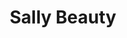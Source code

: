 ---
title: "Sally Beauty"
url: /phoenix/sally-beauty-south-99th-avenue/
shop: hairdresser supply
---